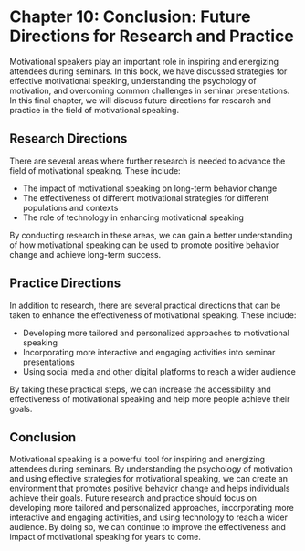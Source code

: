 Chapter 10: Conclusion: Future Directions for Research and Practice
===================================================================

Motivational speakers play an important role in inspiring and energizing attendees during seminars. In this book, we have discussed strategies for effective motivational speaking, understanding the psychology of motivation, and overcoming common challenges in seminar presentations. In this final chapter, we will discuss future directions for research and practice in the field of motivational speaking.

Research Directions
-------------------

There are several areas where further research is needed to advance the field of motivational speaking. These include:

* The impact of motivational speaking on long-term behavior change
* The effectiveness of different motivational strategies for different populations and contexts
* The role of technology in enhancing motivational speaking

By conducting research in these areas, we can gain a better understanding of how motivational speaking can be used to promote positive behavior change and achieve long-term success.

Practice Directions
-------------------

In addition to research, there are several practical directions that can be taken to enhance the effectiveness of motivational speaking. These include:

* Developing more tailored and personalized approaches to motivational speaking
* Incorporating more interactive and engaging activities into seminar presentations
* Using social media and other digital platforms to reach a wider audience

By taking these practical steps, we can increase the accessibility and effectiveness of motivational speaking and help more people achieve their goals.

Conclusion
----------

Motivational speaking is a powerful tool for inspiring and energizing attendees during seminars. By understanding the psychology of motivation and using effective strategies for motivational speaking, we can create an environment that promotes positive behavior change and helps individuals achieve their goals. Future research and practice should focus on developing more tailored and personalized approaches, incorporating more interactive and engaging activities, and using technology to reach a wider audience. By doing so, we can continue to improve the effectiveness and impact of motivational speaking for years to come.


